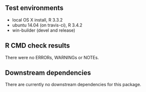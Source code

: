 ## Test environments
* local OS X install, R 3.3.2
* ubuntu 14.04 (on travis-ci), R 3.4.2
* win-builder (devel and release)

## R CMD check results
There were no ERRORs, WARNINGs or NOTEs. 

## Downstream dependencies
There are currently no downstream dependencies for this package.